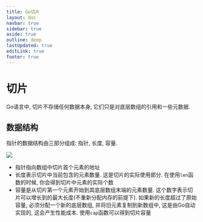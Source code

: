 ```yaml
---
title: Go切片
layout: doc
navbar: true
sidebar: true
aside: true
outline: deep
lastUpdated: true
editLink: true
footer: true
---
```


# 切片

Go语言中, 切片不存储任何数据本身, 它们只是对底层数组的引用和一些元数据. 

## 数据结构

指针的数据结构由三部分组成: 指针, 长度, 容量.

![](/assets/basic/55bcd6b0a01cdfa93bec2224db71c9d3.jpg)

- 指针指向数组中切片首个元素的地址
- 长度表示切片中当前包含的元素数量. 这是切片的实际使用部分. 在使用`len`函数的时候, 你会得到切片中元素的实际个数
- 容量是从切片第一个元素开始到其底层数组末端的元素数量. 这个数字表示切片可以增长到的最大长度(不重新分配内存的前提下). 如果新的长度超过了原始容量, 必须分配一个新的底层数组, 并将旧元素复制到新数组中, 这是由Go自动实现的, 这会产生性能成本. 使用`cap`函数可以得到切片容量